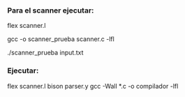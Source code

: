 ### Para el scanner ejecutar:

flex scanner.l

gcc -o scanner_prueba scanner.c -lfl

./scanner_prueba input.txt



### Ejecutar:
flex scanner.l
bison parser.y
gcc -Wall *.c -o compilador -lfl

